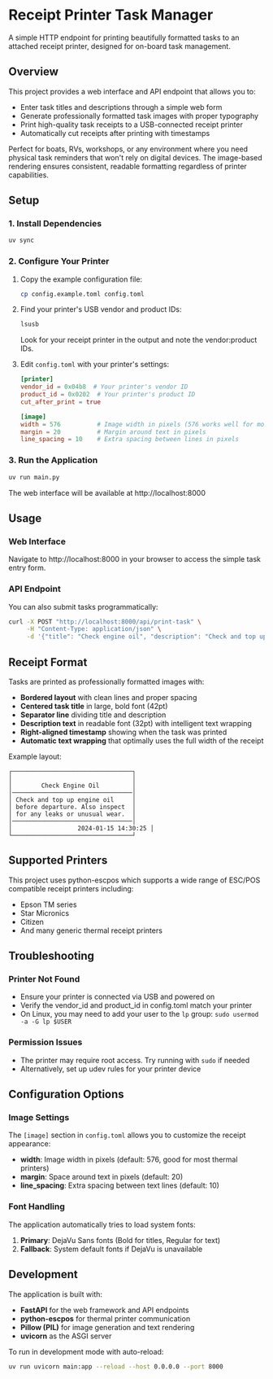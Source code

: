 # Receipt Printer Task Manager

A simple HTTP endpoint for printing beautifully formatted tasks to an attached receipt printer, designed for on-board task management.

## Overview

This project provides a web interface and API endpoint that allows you to:
- Enter task titles and descriptions through a simple web form
- Generate professionally formatted task images with proper typography
- Print high-quality task receipts to a USB-connected receipt printer
- Automatically cut receipts after printing with timestamps

Perfect for boats, RVs, workshops, or any environment where you need physical task reminders that won't rely on digital devices. The image-based rendering ensures consistent, readable formatting regardless of printer capabilities.

## Setup

### 1. Install Dependencies

```bash
uv sync
```

### 2. Configure Your Printer

1. Copy the example configuration file:
   ```bash
   cp config.example.toml config.toml
   ```

2. Find your printer's USB vendor and product IDs:
   ```bash
   lsusb
   ```
   Look for your receipt printer in the output and note the vendor:product IDs.

3. Edit `config.toml` with your printer's settings:
   ```toml
   [printer]
   vendor_id = 0x04b8  # Your printer's vendor ID
   product_id = 0x0202  # Your printer's product ID
   cut_after_print = true

   [image]
   width = 576          # Image width in pixels (576 works well for most thermal printers)
   margin = 20          # Margin around text in pixels
   line_spacing = 10    # Extra spacing between lines in pixels
   ```

### 3. Run the Application

```bash
uv run main.py
```

The web interface will be available at http://localhost:8000

## Usage

### Web Interface

Navigate to http://localhost:8000 in your browser to access the simple task entry form.

### API Endpoint

You can also submit tasks programmatically:

```bash
curl -X POST "http://localhost:8000/api/print-task" \
     -H "Content-Type: application/json" \
     -d '{"title": "Check engine oil", "description": "Check and top up engine oil before departure"}'
```

## Receipt Format

Tasks are printed as professionally formatted images with:
- **Bordered layout** with clean lines and proper spacing
- **Centered task title** in large, bold font (42pt)
- **Separator line** dividing title and description
- **Description text** in readable font (32pt) with intelligent text wrapping
- **Right-aligned timestamp** showing when the task was printed
- **Automatic text wrapping** that optimally uses the full width of the receipt

Example layout:
```
┌─────────────────────────────────┐
│                                 │
│        Check Engine Oil         │
│─────────────────────────────────│
│ Check and top up engine oil     │
│ before departure. Also inspect  │
│ for any leaks or unusual wear.  │
│─────────────────────────────────│
│                  2024-01-15 14:30:25 │
└─────────────────────────────────┘
```

## Supported Printers

This project uses python-escpos which supports a wide range of ESC/POS compatible receipt printers including:
- Epson TM series
- Star Micronics
- Citizen
- And many generic thermal receipt printers

## Troubleshooting

### Printer Not Found
- Ensure your printer is connected via USB and powered on
- Verify the vendor_id and product_id in config.toml match your printer
- On Linux, you may need to add your user to the `lp` group: `sudo usermod -a -G lp $USER`

### Permission Issues
- The printer may require root access. Try running with `sudo` if needed
- Alternatively, set up udev rules for your printer device

## Configuration Options

### Image Settings
The `[image]` section in `config.toml` allows you to customize the receipt appearance:
- **width**: Image width in pixels (default: 576, good for most thermal printers)
- **margin**: Space around text in pixels (default: 20)
- **line_spacing**: Extra spacing between text lines (default: 10)

### Font Handling
The application automatically tries to load system fonts:
1. **Primary**: DejaVu Sans fonts (Bold for titles, Regular for text)
2. **Fallback**: System default fonts if DejaVu is unavailable

## Development

The application is built with:
- **FastAPI** for the web framework and API endpoints
- **python-escpos** for thermal printer communication
- **Pillow (PIL)** for image generation and text rendering
- **uvicorn** as the ASGI server

To run in development mode with auto-reload:
```bash
uv run uvicorn main:app --reload --host 0.0.0.0 --port 8000
```